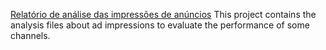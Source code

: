 [Relatório de análise das impressões de anúncios](https://github.com/camila-parise-dias/project-report-ads-analysis/blob/main/analysis-ads-conversions.pdf)
This project contains the analysis files about ad impressions to evaluate the performance of some channels. 
